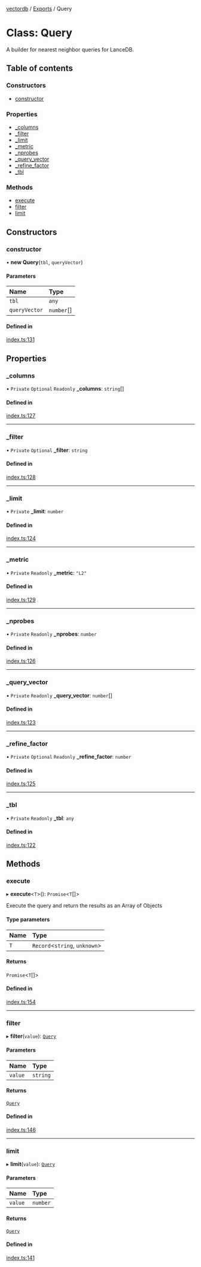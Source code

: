 [vectordb](../README.md) / [Exports](../modules.md) / Query

# Class: Query

A builder for nearest neighbor queries for LanceDB.

## Table of contents

### Constructors

- [constructor](Query.md#constructor)

### Properties

- [\_columns](Query.md#_columns)
- [\_filter](Query.md#_filter)
- [\_limit](Query.md#_limit)
- [\_metric](Query.md#_metric)
- [\_nprobes](Query.md#_nprobes)
- [\_query\_vector](Query.md#_query_vector)
- [\_refine\_factor](Query.md#_refine_factor)
- [\_tbl](Query.md#_tbl)

### Methods

- [execute](Query.md#execute)
- [filter](Query.md#filter)
- [limit](Query.md#limit)

## Constructors

### constructor

• **new Query**(`tbl`, `queryVector`)

#### Parameters

| Name | Type |
| :------ | :------ |
| `tbl` | `any` |
| `queryVector` | `number`[] |

#### Defined in

[index.ts:131](https://github.com/lancedb/lancedb/blob/6d6e80b/node/src/index.ts#L131)

## Properties

### \_columns

• `Private` `Optional` `Readonly` **\_columns**: `string`[]

#### Defined in

[index.ts:127](https://github.com/lancedb/lancedb/blob/6d6e80b/node/src/index.ts#L127)

___

### \_filter

• `Private` `Optional` **\_filter**: `string`

#### Defined in

[index.ts:128](https://github.com/lancedb/lancedb/blob/6d6e80b/node/src/index.ts#L128)

___

### \_limit

• `Private` **\_limit**: `number`

#### Defined in

[index.ts:124](https://github.com/lancedb/lancedb/blob/6d6e80b/node/src/index.ts#L124)

___

### \_metric

• `Private` `Readonly` **\_metric**: ``"L2"``

#### Defined in

[index.ts:129](https://github.com/lancedb/lancedb/blob/6d6e80b/node/src/index.ts#L129)

___

### \_nprobes

• `Private` `Readonly` **\_nprobes**: `number`

#### Defined in

[index.ts:126](https://github.com/lancedb/lancedb/blob/6d6e80b/node/src/index.ts#L126)

___

### \_query\_vector

• `Private` `Readonly` **\_query\_vector**: `number`[]

#### Defined in

[index.ts:123](https://github.com/lancedb/lancedb/blob/6d6e80b/node/src/index.ts#L123)

___

### \_refine\_factor

• `Private` `Optional` `Readonly` **\_refine\_factor**: `number`

#### Defined in

[index.ts:125](https://github.com/lancedb/lancedb/blob/6d6e80b/node/src/index.ts#L125)

___

### \_tbl

• `Private` `Readonly` **\_tbl**: `any`

#### Defined in

[index.ts:122](https://github.com/lancedb/lancedb/blob/6d6e80b/node/src/index.ts#L122)

## Methods

### execute

▸ **execute**<`T`\>(): `Promise`<`T`[]\>

Execute the query and return the results as an Array of Objects

#### Type parameters

| Name | Type |
| :------ | :------ |
| `T` | `Record`<`string`, `unknown`\> |

#### Returns

`Promise`<`T`[]\>

#### Defined in

[index.ts:154](https://github.com/lancedb/lancedb/blob/6d6e80b/node/src/index.ts#L154)

___

### filter

▸ **filter**(`value`): [`Query`](Query.md)

#### Parameters

| Name | Type |
| :------ | :------ |
| `value` | `string` |

#### Returns

[`Query`](Query.md)

#### Defined in

[index.ts:146](https://github.com/lancedb/lancedb/blob/6d6e80b/node/src/index.ts#L146)

___

### limit

▸ **limit**(`value`): [`Query`](Query.md)

#### Parameters

| Name | Type |
| :------ | :------ |
| `value` | `number` |

#### Returns

[`Query`](Query.md)

#### Defined in

[index.ts:141](https://github.com/lancedb/lancedb/blob/6d6e80b/node/src/index.ts#L141)
